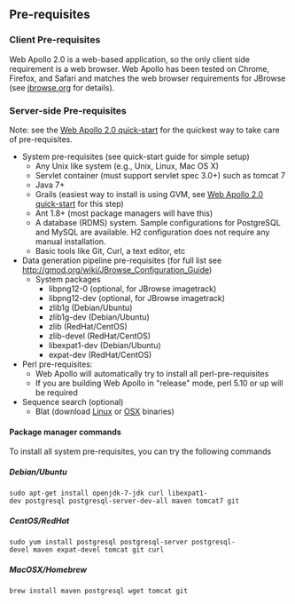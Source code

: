 ## Pre-requisites


### Client Pre-requisites

Web Apollo 2.0 is a web-based application, so the only client side
requirement is a web browser. Web Apollo has been tested on Chrome, Firefox, and Safari
and matches the web browser requirements for JBrowse (see [jbrowse.org](http://jbrowse.org) for details).

### Server-side Pre-requisites

Note: see the [Web Apollo 2.0 quick-start](Apollo2Build.md) for the
quickest way to take care of pre-requisites.

-   System pre-requisites (see quick-start guide for simple setup)
    -   Any Unix like system (e.g., Unix, Linux, Mac OS X)
    -   Servlet container (must support servlet spec 3.0+) such as tomcat 7
    -   Java 7+
    -   Grails (easiest way to install is using GVM, see [Web Apollo 2.0 quick-start](Apollo2Build.md) for this step)
    -   Ant 1.8+ (most package managers will have this)
    -   A database (RDMS) system. Sample configurations for PostgreSQL and MySQL are available. H2 configuration does not require any manual installation.
    -   Basic tools like Git, Curl, a text editor, etc
-   Data generation pipeline pre-requisites (for full list see http://gmod.org/wiki/JBrowse_Configuration_Guide)
    -   System packages
        -   libpng12-0 (optional, for JBrowse imagetrack)
        -   libpng12-dev (optional, for JBrowse imagetrack)
        -   zlib1g (Debian/Ubuntu)
        -   zlib1g-dev (Debian/Ubuntu)
        -   zlib (RedHat/CentOS)
        -   zlib-devel (RedHat/CentOS)
        -   libexpat1-dev (Debian/Ubuntu)
        -   expat-dev (RedHat/CentOS)
-   Perl pre-requisites:
    -   Web Apollo will automatically try to install all perl-pre-requisites
    -   If you are building Web Apollo in "release" mode, perl 5.10 or up will be required
-   Sequence search (optional)
    -   Blat (download [Linux](http://hgdownload.cse.ucsc.edu/admin/exe/linux.x86_64/) or [OSX](http://hgdownload.cse.ucsc.edu/admin/exe/macOSX.x86_64/) binaries)

#### Package manager commands

To install all system pre-requisites, you can try the following commands


##### Debian/Ubuntu

`sudo apt-get install openjdk-7-jdk curl libexpat1-dev postgresql postgresql-server-dev-all maven tomcat7 git`

##### CentOS/RedHat

`sudo yum install postgresql postgresql-server postgresql-devel maven expat-devel tomcat git curl`

##### MacOSX/Homebrew

`brew install maven postgresql wget tomcat git`
